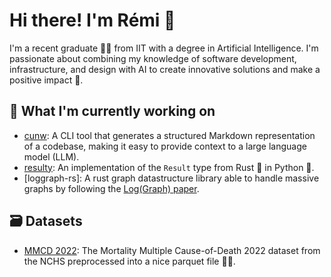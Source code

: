 # Hi there! I'm Rémi 👋

I'm a recent graduate 👨‍🎓 from IIT with a degree in Artificial Intelligence. I'm passionate about combining my knowledge of software development, infrastructure, and design with AI to create innovative solutions and make a positive impact 🌱.

## 🔭 What I'm currently working on

- [cunw](https://github.com/RemiKalbe/cunw): A CLI tool that generates a structured Markdown representation of a codebase, making it easy to provide context to a large language model (LLM).
- [resulty](https://github.com/RemiKalbe/resulty): An implementation of the `Result` type from Rust 🦀 in Python 🐍.
- [loggraph-rs]: A rust graph datastructure library able to handle massive graphs by following the [Log(Graph) paper](https://arxiv.org/abs/2010.15879).

## 🗃️ Datasets

- [MMCD 2022](https://github.com/RemiKalbe/mortality-multiple-cause-of-death-dataset-2022): The Mortality Multiple Cause-of-Death 2022 dataset from the NCHS preprocessed into a nice parquet file 😮‍💨.